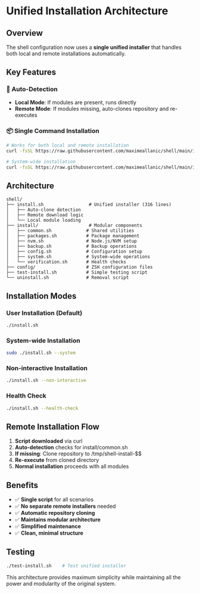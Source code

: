 # Unified Installation Architecture

## Overview

The shell configuration now uses a **single unified installer** that handles both local and remote installations automatically.

## Key Features

### 🚀 Auto-Detection
- **Local Mode**: If modules are present, runs directly
- **Remote Mode**: If modules missing, auto-clones repository and re-executes

### 📦 Single Command Installation
```bash
# Works for both local and remote installation
curl -fsSL https://raw.githubusercontent.com/maximeallanic/shell/main/install.sh | bash

# System-wide installation
curl -fsSL https://raw.githubusercontent.com/maximeallanic/shell/main/install.sh | sudo bash --system
```

## Architecture

```
shell/
├── install.sh                 # Unified installer (316 lines)
│   ├── Auto-clone detection
│   ├── Remote download logic
│   └── Local module loading
├── install/                   # Modular components
│   ├── common.sh             # Shared utilities
│   ├── packages.sh           # Package management
│   ├── nvm.sh                # Node.js/NVM setup
│   ├── backup.sh             # Backup operations
│   ├── config.sh             # Configuration setup
│   ├── system.sh             # System-wide operations
│   └── verification.sh       # Health checks
├── config/                   # ZSH configuration files
├── test-install.sh           # Simple testing script
└── uninstall.sh              # Removal script
```

## Installation Modes

### User Installation (Default)
```bash
./install.sh
```

### System-wide Installation
```bash
sudo ./install.sh --system
```

### Non-interactive Installation
```bash
./install.sh --non-interactive
```

### Health Check
```bash
./install.sh --health-check
```

## Remote Installation Flow

1. **Script downloaded** via curl
2. **Auto-detection** checks for install/common.sh
3. **If missing**: Clone repository to /tmp/shell-install-$$
4. **Re-execute** from cloned directory
5. **Normal installation** proceeds with all modules

## Benefits

- ✅ **Single script** for all scenarios
- ✅ **No separate remote installers** needed
- ✅ **Automatic repository cloning**
- ✅ **Maintains modular architecture**
- ✅ **Simplified maintenance**
- ✅ **Clean, minimal structure**

## Testing

```bash
./test-install.sh    # Test unified installer
```

This architecture provides maximum simplicity while maintaining all the power and modularity of the original system.

